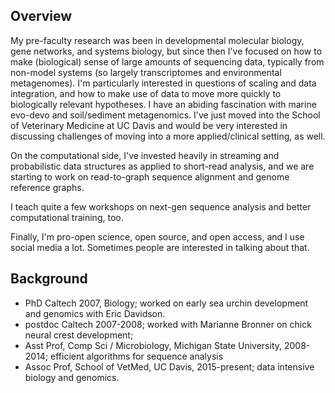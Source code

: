 ## Overview

My pre-faculty research was been in developmental molecular biology,
gene networks, and systems biology, but since then I've focused on how
to make (biological) sense of large amounts of sequencing data,
typically from non-model systems (so largely transcriptomes and
environmental metagenomes).  I'm particularly interested in questions
of scaling and data integration, and how to make use of data to move
more quickly to biologically relevant hypotheses.  I have an abiding
fascination with marine evo-devo and soil/sediment metagenomics.  I've
just moved into the School of Veterinary Medicine at UC Davis and
would be very interested in discussing challenges of moving into a
more applied/clinical setting, as well.

On the computational side, I've invested heavily in streaming and
probabilistic data structures as applied to short-read analysis, and
we are starting to work on read-to-graph sequence alignment and genome
reference graphs.

I teach quite a few workshops on next-gen sequence analysis and better
computational training, too.

Finally, I'm pro-open science, open source, and open access, and I use
social media a lot.  Sometimes people are interested in talking about
that.

## Background

* PhD Caltech 2007, Biology; worked on early sea urchin development and genomics with Eric Davidson.
* postdoc Caltech 2007-2008; worked with Marianne Bronner on chick neural crest development;
* Asst Prof, Comp Sci / Microbiology, Michigan State University, 2008-2014; efficient algorithms for sequence analysis
* Assoc Prof, School of VetMed, UC Davis, 2015-present; data intensive biology and genomics.
